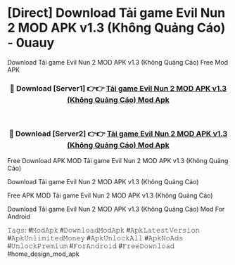 # [Direct] Download Tải game Evil Nun 2 MOD APK v1.3 (Không Quảng Cáo) - 0uauy
Download Tải game Evil Nun 2 MOD APK v1.3 (Không Quảng Cáo) Free Mod APK

<div align="center">
<h3>🔴 Download [Server1] 👉👉 <a href="https://apk-comot.site?title=Tải_game_Evil_Nun_2_MOD_APK_v1.3_(Không_Quảng_Cáo)">Tải game Evil Nun 2 MOD APK v1.3 (Không Quảng Cáo) Mod Apk</a></h3><br>

<h3>🔴 Download [Server2] 👉👉 <a href="https://apk-comot.site?title=Tải_game_Evil_Nun_2_MOD_APK_v1.3_(Không_Quảng_Cáo)">Tải game Evil Nun 2 MOD APK v1.3 (Không Quảng Cáo) Mod Apk</a></h3>
</div>


Free Download APK MOD Tải game Evil Nun 2 MOD APK v1.3 (Không Quảng Cáo)

Download Tải game Evil Nun 2 MOD APK v1.3 (Không Quảng Cáo) 

Free APK MOD Tải game Evil Nun 2 MOD APK v1.3 (Không Quảng Cáo) 

Download Tải game Evil Nun 2 MOD APK v1.3 (Không Quảng Cáo) Mod For Android

𝚃𝚊𝚐𝚜: #𝙼𝚘𝚍𝙰𝚙𝚔 #𝙳𝚘𝚠𝚗𝚕𝚘𝚊𝚍𝙼𝚘𝚍𝙰𝚙𝚔 #𝙰𝚙𝚔𝙻𝚊𝚝𝚎𝚜𝚝𝚅𝚎𝚛𝚜𝚒𝚘𝚗 #𝙰𝚙𝚔𝚄𝚗𝚕𝚒𝚖𝚒𝚝𝚎𝚍𝙼𝚘𝚗𝚎𝚢 #𝙰𝚙𝚔𝚄𝚗𝚕𝚘𝚌𝚔𝙰𝚕𝚕 #𝙰𝚙𝚔𝙽𝚘𝙰𝚍𝚜 #𝚄𝚗𝚕𝚘𝚌𝚔𝙿𝚛𝚎𝚖𝚒𝚞𝚖 #𝙵𝚘𝚛𝙰𝚗𝚍𝚛𝚘𝚒𝚍 #𝙵𝚛𝚎𝚎𝙳𝚘𝚠𝚗𝚕𝚘𝚊𝚍 #home_design_mod_apk
